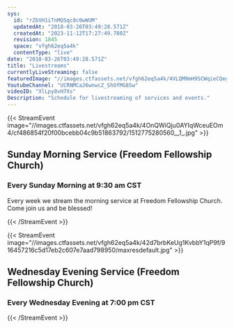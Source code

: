 ```yaml
---
sys:
  id: "rZbVH1iTnMQSqc8c0wWUM"
  updatedAt: "2018-03-26T03:49:28.571Z"
  createdAt: "2023-11-12T17:27:49.780Z"
  revision: 1845
  space: "vfgh62eq5a4k"
  contentType: "live"
date: "2018-03-26T03:49:28.571Z"
title: "Livestreams"
currentlyLiveStreaming: false
featuredImage: "//images.ctfassets.net/vfgh62eq5a4k/4VLQM9mH9SCWqieCQegGwO/e0033ce2e047c6583601b1a4c39790b9/pastor_cris_preaching.jpg"
YoutubeChannel: "UCRNMCaJ6wnwcZ_ShOfMG8Sw"
videoID: "XlLpy8vH7Xs"
Description: "Schedule for livestreaming of services and events."
---
```


{{< StreamEvent image="//images.ctfassets.net/vfgh62eq5a4k/4OnQWiQju0AYIqWceuEOm4/cf486854f20f00bcebb04c9b51863792/1512775280560__1_.jpg" >}}
## Sunday Morning Service (Freedom Fellowship Church)

### Every Sunday Morning at 9:30 am CST

Every week we stream the morning service at Freedom Fellowship Church. Come join us and be blessed!

{{< /StreamEvent >}}

<!-- {{< StreamEvent image="//images.ctfassets.net/vfgh62eq5a4k/42d7brbKeUg1KvbbY1qP9f/916457216c5d17eb2c607e7aad798950/maxresdefault.jpg" >}}

## Sunday Evening Service (Freedom Fellowship Church)

### Every Sunday Evening at 7:00 pm CST
{{< /StreamEvent >}} -->

{{< StreamEvent image="//images.ctfassets.net/vfgh62eq5a4k/42d7brbKeUg1KvbbY1qP9f/916457216c5d17eb2c607e7aad798950/maxresdefault.jpg" >}}

## Wednesday Evening Service (Freedom Fellowship Church)

### Every Wednesday Evening at 7:00 pm CST

{{< /StreamEvent >}}